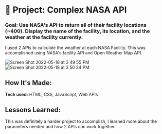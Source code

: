 # 🚀 Project: Complex NASA API

### Goal: Use NASA's API to return all of their facility locations (~400). Display the name of the facility, its location, and the weather at the facility currently. 

I used 2 APIs to calculate the weather at each NASA Facility. This was accomplished using NASA's facility API and Open Weather Map API. 

![Screen Shot 2022-05-18 at 3 49 55 PM](https://user-images.githubusercontent.com/102037717/169144119-fd3c2d90-6f37-4cec-9618-62a0bbb45e84.png)
![Screen Shot 2022-05-18 at 3 50 24 PM](https://user-images.githubusercontent.com/102037717/169144136-64f702c3-e8fa-4764-8046-1b898c32fd46.png)

## How It's Made:

**Tech used:** HTML, CSS, JavaScript, Web APIs

## Lessons Learned:

This was definitely a harder project to accomplish, I learned more about the parameters needed and how 2 APIs can work together. 
